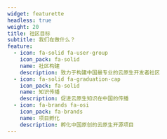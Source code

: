 ```yaml
---
widget: featurette
headless: true
weight: 20
title: 社区目标
subtitle: 我们在做什么？
feature:
  - icon: fa-solid fa-user-group
    icon_pack: fa-solid
    name: 社区构建
    description: 致力于构建中国最专业的云原生开发者社区
  - icon: fa-solid fa-graduation-cap
    icon_pack: fa-solid
    name: 知识传播
    description: 促进云原生知识在中国的传播
  - icon: fa-brands fa-osi
    icon_pack: fa-brands
    name: 项目孵化
    description: 孵化中国原创的云原生开源项目
---
```

